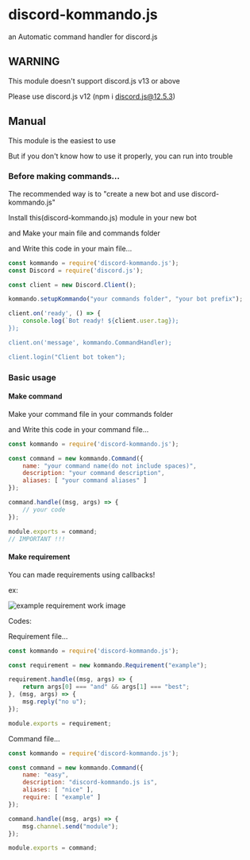 # discord-kommando.js
an Automatic command handler for discord.js

## WARNING
This module doesn't support discord.js v13 or above

Please use discord.js v12 (npm i discord.js@12.5.3)

## Manual
This module is the easiest to use

But if you don't know how to use it properly, you can run into trouble

### Before making commands...
The recommended way is to "create a new bot and use discord-kommando.js"

Install this(discord-kommando.js) module in your new bot

and Make your main file and commands folder

and Write this code in your main file...

```js
const kommando = require('discord-kommando.js');
const Discord = require('discord.js');

const client = new Discord.Client();

kommando.setupKommando("your commands folder", "your bot prefix");

client.on('ready', () => {
    console.log(`Bot ready! ${client.user.tag});
});

client.on('message', kommando.CommandHandler);

client.login("Client bot token");
```

### Basic usage
#### Make command
Make your command file in your commands folder

and Write this code in your command file...

```js
const kommando = require('discord-kommando.js');

const command = new kommando.Command({
    name: "your command name(do not include spaces)",
    description: "your command description",
    aliases: [ "your command aliases" ]
});

command.handle((msg, args) => {
    // your code
});

module.exports = command;
// IMPORTANT !!!
```

#### Make requirement
You can made requirements using callbacks!

ex: 

![example requirement work image](https://media.discordapp.net/attachments/873170250479329330/883986518249705502/Screenshot_20210905-170555_Discord-Beta.png)

Codes:

Requirement file...
```js
const kommando = require('discord-kommando.js');

const requirement = new kommando.Requirement("example");

requirement.handle((msg, args) => {
    return args[0] === "and" && args[1] === "best";
}, (msg, args) => {
    msg.reply("no u");
});

module.exports = requirement;
```

Command file...
```js
const kommando = require('discord-kommando.js');

const command = new kommando.Command({
    name: "easy",
    description: "discord-kommando.js is",
    aliases: [ "nice" ],
    require: [ "example" ]
});

command.handle((msg, args) => {
    msg.channel.send("module");
});

module.exports = command;
```
